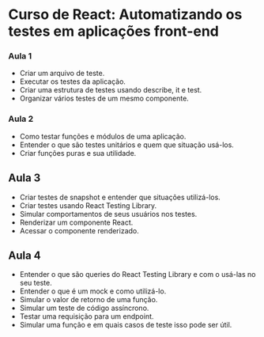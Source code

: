# Curso de React: Automatizando os testes em aplicações front-end

### Aula 1
* Criar um arquivo de teste.
* Executar os testes da aplicação.
* Criar uma estrutura de testes usando describe, it e test.
* Organizar vários testes de um mesmo componente.

### Aula 2
* Como testar funções e módulos de uma aplicação.
* Entender o que são testes unitários e quem que situação usá-los.
* Criar funções puras e sua utilidade.

## Aula 3
* Criar testes de snapshot e entender que situações utilizá-los.
* Criar testes usando React Testing Library.
* Simular comportamentos de seus usuários nos testes.
* Renderizar um componente React.
* Acessar o componente renderizado.

## Aula 4

* Entender o que são queries do React Testing Library e com o usá-las no seu teste.
* Entender o que é um mock e como utilizá-lo.
* Simular o valor de retorno de uma função.
* Simular um teste de código assíncrono.
* Testar uma requisição para um endpoint.
* Simular uma função e em quais casos de teste isso pode ser útil.
